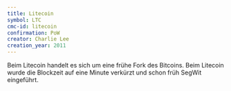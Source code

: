 ```yaml
---
title: Litecoin
symbol: LTC
cmc-id: litecoin
confirmation: PoW
creator: Charlie Lee
creation_year: 2011
---
```

Beim Litecoin handelt es sich um eine frühe Fork des Bitcoins. Beim Litecoin wurde die Blockzeit auf eine Minute verkürzt und schon früh SegWit eingeführt.